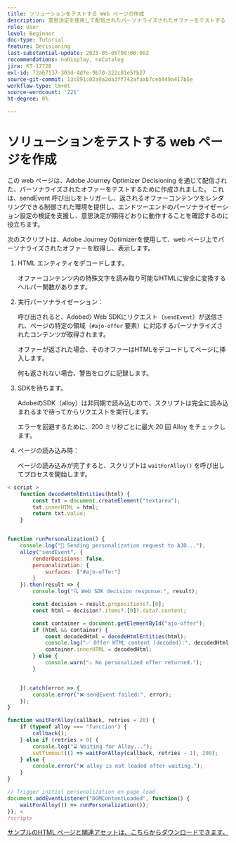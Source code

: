```yaml
---
title: ソリューションをテストする Web ページの作成
description: 意思決定を使用して配信されたパーソナライズされたオファーをテストする Web ページ。
role: User
level: Beginner
doc-type: Tutorial
feature: Decisioning
last-substantial-update: 2025-05-05T00:00:00Z
recommendations: noDisplay, noCatalog
jira: KT-17728
exl-id: 72a67137-303d-4dfe-9b70-322c81e5fb27
source-git-commit: 13c891c02a9a2da3ff742afaab7ceb449a417b5e
workflow-type: tm+mt
source-wordcount: '221'
ht-degree: 0%

---
```


# ソリューションをテストする web ページを作成

この web ページは、Adobe Journey Optimizer Decisioning を通じて配信された、パーソナライズされたオファーをテストするために作成されました。 これは、sendEvent 呼び出しをトリガーし、返されるオファーコンテンツをレンダリングできる制御された環境を提供し、エンドツーエンドのパーソナライゼーション設定の検証を支援し、意思決定が期待どおりに動作することを確認するのに役立ちます。

次のスクリプトは、Adobe Journey Optimizerを使用して、web ページ上でパーソナライズされたオファーを取得し、表示します。

1. HTML エンティティをデコードします。

   オファーコンテンツ内の特殊文字を読み取り可能なHTMLに安全に変換するヘルパー関数があります。

1. 実行パーソナライゼーション：

   呼び出されると、Adobeの Web SDKにリクエスト（`sendEvent`）が送信され、ページの特定の領域（`#ajo-offer` 要素）に対応するパーソナライズされたコンテンツが取得されます。

   オファーが返された場合、そのオファーはHTMLをデコードしてページに挿入します。

   何も返されない場合、警告をログに記録します。

1. SDKを待ちます。

   AdobeのSDK（alloy）は非同期で読み込むので、スクリプトは完全に読み込まれるまで待ってからリクエストを実行します。

   エラーを回避するために、200 ミリ秒ごとに最大 20 回 Alloy をチェックします。

1. ページの読み込み時：

   ページの読み込みが完了すると、スクリプトは `waitForAlloy()` を呼び出してプロセスを開始します。



```javascript
< script >
    function decodeHtmlEntities(html) {
        const txt = document.createElement("textarea");
        txt.innerHTML = html;
        return txt.value;
    }


function runPersonalization() {
    console.log("🚀 Sending personalization request to AJO...");
    alloy("sendEvent", {
        renderDecisions: false,
        personalization: {
            surfaces: ["#ajo-offer"]
        }
    }).then(result => {
        console.log("🔍 Web SDK decision response:", result);

        const decision = result.propositions?.[0];
        const html = decision?.items?.[0]?.data?.content;

        const container = document.getElementById("ajo-offer");
        if (html && container) {
            const decodedHtml = decodeHtmlEntities(html);
            console.log("✅ Offer HTML content (decoded):", decodedHtml);
            container.innerHTML = decodedHtml;
        } else {
            console.warn("⚠️ No personalized offer returned.");
        }


    }).catch(error => {
        console.error("❌ sendEvent failed:", error);
    });
}

function waitForAlloy(callback, retries = 20) {
    if (typeof alloy === "function") {
        callback();
    } else if (retries > 0) {
        console.log("⌛ Waiting for Alloy...");
        setTimeout(() => waitForAlloy(callback, retries - 1), 200);
    } else {
        console.error("❌ alloy is not loaded after waiting.");
    }
}

// Trigger initial personalization on page load
document.addEventListener("DOMContentLoaded", function() {
    waitForAlloy(() => runPersonalization());
}); <
/script>
```

[サンプルのHTML ページと関連アセットは、こちらからダウンロードできます。](assets/web-page-assets.zip)
